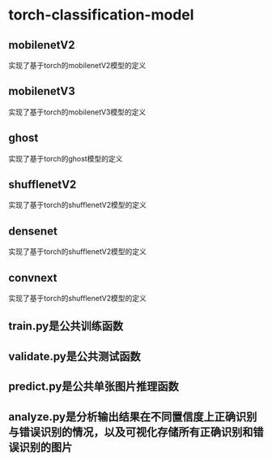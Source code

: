# torch-classification-model

## mobilenetV2
实现了基于torch的mobilenetV2模型的定义

## mobilenetV3
实现了基于torch的mobilenetV3模型的定义

## ghost
实现了基于torch的ghost模型的定义

## shufflenetV2
实现了基于torch的shufflenetV2模型的定义

## densenet
实现了基于torch的shufflenetV2模型的定义

## convnext
实现了基于torch的shufflenetV2模型的定义

## train.py是公共训练函数

## validate.py是公共测试函数

## predict.py是公共单张图片推理函数

## analyze.py是分析输出结果在不同置信度上正确识别与错误识别的情况，以及可视化存储所有正确识别和错误识别的图片
